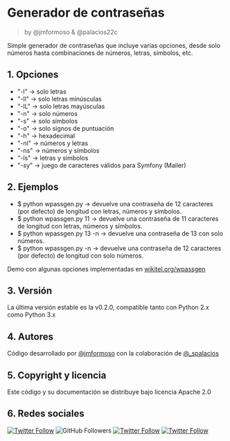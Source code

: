 # Generador de contraseñas
> by @jmformoso & @palacios22c

Simple generador de contraseñas que incluye varias opciones, desde solo números hasta combinaciones de números, letras, símbolos, etc.
## 1. Opciones

* "-l" -> solo letras
* "-ll" -> solo letras minúsculas
* "-lL" -> solo letras mayúsculas
* "-n" -> solo números
* "-s" -> solo símbolos
* "-o" -> solo signos de puntuación
* "-h" -> hexadecimal
* "-nl" -> números y letras
* "-ns" -> números y símbolos
* "-ls" -> letras y símbolos
* "-sy" -> juego de caracteres válidos para Symfony (Mailer)

## 2. Ejemplos

* $ python wpassgen.py -> devuelve una contraseña de 12 caracteres (por defecto) de longitud con letras, números y símbolos.
* $ python wpassgen.py 11 -> devuelve una contraseña de 11 caracteres de longitud con letras, números y símbolos.
* $ python wpassgen.py 13 -n -> devuelve una contraseña de 13 con solo números.
* $ python wpassgen.py -n -> devuelve una contraseña de 12 caracteres (por defecto) de longitud con solo números.

Demo con algunas opciones implementadas en [wikitel.org/wpassgen](https://wikitel.org/wpassgen)

## 3. Versión
La última versión estable es la v0.2.0, compatible tanto con Python 2.x como Python 3.x

## 4. Autores
Código desarrollado por [@jmformoso](https://twitter.com/jmformoso) con la colaboración de [@_spalacios](https://twitter.com/_spalacios)

## 5. Copyright y licencia
Este código y su documentación se distribuye bajo licencia Apache 2.0

## 6. Redes sociales

[![Twitter Follow](https://img.shields.io/twitter/follow/jmformoso?style=social)](https://twitter.com/jmformoso)
![GitHub Followers](https://img.shields.io/github/followers/jmformoso?style=social)
[![Twitter Follow](https://img.shields.io/twitter/follow/wikitel?style=social)](https://twitter.com/wikitel)
[![Twitter Follow](https://img.shields.io/twitter/follow/_spalacios?style=social)](https://twitter.com/_spalacios)